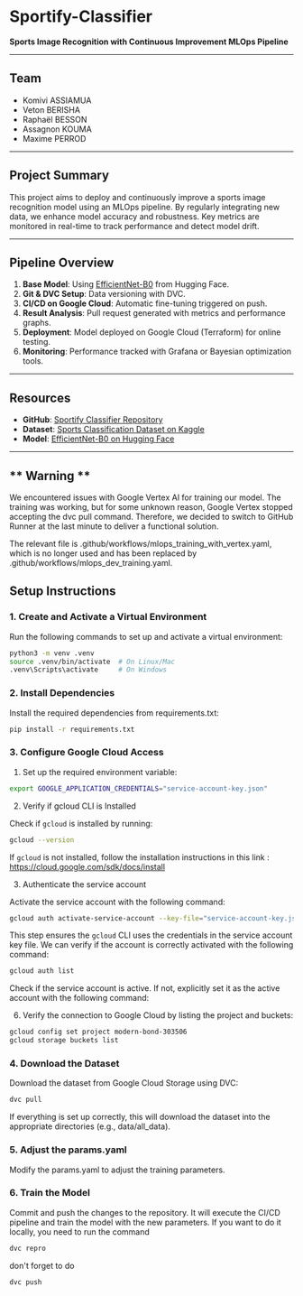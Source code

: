 # **Sportify-Classifier**  
**Sports Image Recognition with Continuous Improvement MLOps Pipeline**

---

## **Team**
- Komivi ASSIAMUA
- Veton BERISHA
- Raphaël BESSON
- Assagnon KOUMA
- Maxime PERROD

---

## **Project Summary**
This project aims to deploy and continuously improve a sports image recognition model using an MLOps pipeline. By regularly integrating new data, we enhance model accuracy and robustness. Key metrics are monitored in real-time to track performance and detect model drift.

---

## **Pipeline Overview**
1. **Base Model**: Using [EfficientNet-B0](https://huggingface.co/google/efficientnet-b0) from Hugging Face.  
2. **Git & DVC Setup**: Data versioning with DVC.  
3. **CI/CD on Google Cloud**: Automatic fine-tuning triggered on push.  
4. **Result Analysis**: Pull request generated with metrics and performance graphs.  
5. **Deployment**: Model deployed on Google Cloud (Terraform) for online testing.  
6. **Monitoring**: Performance tracked with Grafana or Bayesian optimization tools.

---

## **Resources**
- **GitHub**: [Sportify Classifier Repository](https://github.com/Sportify-classifier/Sportify-classifier)  
- **Dataset**: [Sports Classification Dataset on Kaggle](https://www.kaggle.com/datasets/gpiosenka/sports-classification)  
- **Model**: [EfficientNet-B0 on Hugging Face](https://huggingface.co/google/efficientnet-b0)

---

## ** Warning **
We encountered issues with Google Vertex AI for training our model. The training was working, but for some unknown reason, Google Vertex stopped accepting the dvc pull command. Therefore, we decided to switch to GitHub Runner at the last minute to deliver a functional solution.

The relevant file is .github/workflows/mlops_training_with_vertex.yaml, which is no longer used and has been replaced by .github/workflows/mlops_dev_training.yaml.
## **Setup Instructions**

### **1. Create and Activate a Virtual Environment**
Run the following commands to set up and activate a virtual environment:

```bash
python3 -m venv .venv
source .venv/bin/activate  # On Linux/Mac
.venv\Scripts\activate     # On Windows
```

### **2. Install Dependencies**
Install the required dependencies from requirements.txt:
```bash
pip install -r requirements.txt
```
### **3. Configure Google Cloud Access**
1. Set up the required environment variable:
```bash
export GOOGLE_APPLICATION_CREDENTIALS="service-account-key.json"
```
2. Verify if gcloud CLI is Installed

Check if `gcloud` is installed by running:
```bash
gcloud --version
```
If `gcloud` is not installed, follow the installation instructions in this link : https://cloud.google.com/sdk/docs/install

3. Authenticate the service account

Activate the service account with the following command:
```bash
gcloud auth activate-service-account --key-file="service-account-key.json"
```
This step ensures the `gcloud` CLI uses the credentials in the service account key file. We can verify if the account is correctly activated with the following command:
```bash
gcloud auth list
```
Check if the service account is active. If not, explicitly set it as the active account with the following command:


6. Verify the connection to Google Cloud by listing the project and buckets:
```bash
gcloud config set project modern-bond-303506
gcloud storage buckets list
```

### **4. Download the Dataset**
Download the dataset from Google Cloud Storage using DVC:
```bash
dvc pull
```
If everything is set up correctly, this will download the dataset into the appropriate directories (e.g., data/all_data).

### **5. Adjust the params.yaml**
Modify the params.yaml to adjust the training parameters. 

### **6. Train the Model**
Commit and push the changes to the repository. It will execute the CI/CD pipeline and train the model with the new parameters.
If you want to do it locally, you need to run the command
```bash
dvc repro
```
don't forget to do
```bash
dvc push
```